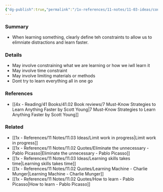 ```yaml
---
{"dg-publish":true,"permalink":"/1x-references/11-notes/11-03-ideas/constraints-help-learn-better/","title":"Constraints help learn better","dgShowBacklinks":false}
---
```



### Summary
- When learning something, clearly define teh constraints to allow us to elimniate distractions and learn faster. 

### Details
- May involve constraining what we are learning or how we iwll learn it
- May involve time constraint
- May involve limiting materials or methods
- Dont try to learn everything all in one go

### References
- [[4x - Reading/41 Books/41.02 Book reviews/7 Must-Know Strategies to Learn Anything Faster by Scott Young\|7 Must-Know Strategies to Learn Anything Faster by Scott Young]]

### Related
- [[1x - References/11 Notes/11.03 Ideas/Limit work in progress\|Limit work in progress]]
- [[1x - References/11 Notes/11.02 Quotes/Eliminate the unnecessary - Pablo Picasso\|Eliminate the unnecessary - Pablo Picasso]]
- [[1x - References/11 Notes/11.03 Ideas/Learning skills takes time\|Learning skills takes time]]
- [[1x - References/11 Notes/11.02 Quotes/Learning Machine - Charlie Munger\|Learning Machine - Charlie Munger]]
- [[1x - References/11 Notes/11.02 Quotes/How to learn - Pablo Picasso\|How to learn - Pablo Picasso]]